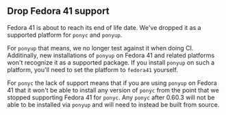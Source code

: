 ## Drop Fedora 41 support

Fedora 41 is about to reach its end of life date. We've dropped it as a supported platform for `ponyc` and `ponyup`.

For `ponyup` that means, we no longer test against it when doing CI. Additinally, new installations of `ponyup` on Fedora 41 and related platforms won't recognize it as a supported package. If you install `ponyup` on such a platform, you'll need to set the platform to `fedora41` yourself.

For `ponyc` the lack of support means that if you are using `ponyup` on Fedora 41 that it won't be able to install any version of `ponyc` from the point that we stopped supporting Fedora 41 for `ponyc`. Any `ponyc` after 0.60.3 will not be able to be installed via `ponyup` and will need to instead be built from source.
